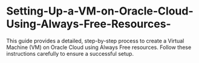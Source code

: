 # Setting-Up-a-VM-on-Oracle-Cloud-Using-Always-Free-Resources-
This guide provides a detailed, step-by-step process to create a Virtual Machine (VM) on Oracle Cloud using Always Free resources. Follow these instructions carefully to ensure a successful setup.

